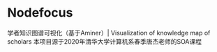 # Nodefocus
学者知识图谱可视化（基于Aminer）| Visualization of knowledge map of scholars
本项目源于2020年清华大学计算机系春季唐杰老师的SOA课程
